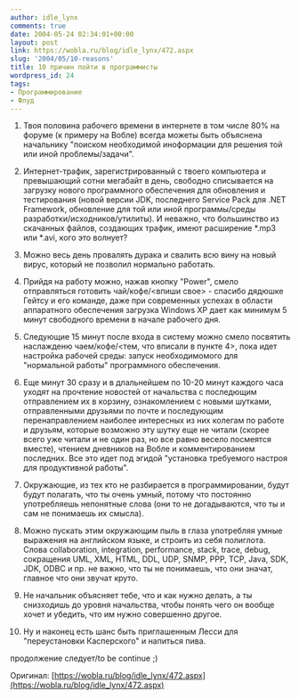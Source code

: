 ```yaml
---
author: idle_lynx
comments: true
date: 2004-05-24 02:34:01+00:00
layout: post
link: https://wobla.ru/blog/idle_lynx/472.aspx
slug: '2004/05/10-reasons'
title: 10 причин пойти в программисты
wordpress_id: 24
tags:
- Программирование
- Флуд
---
```


1. Твоя половина рабочего времени в интернете в том числе 80% на форуме (к примеру на Вобле) всегда можеты быть объяснена начальнику "поиском необходимой иноформации для решения той или иной проблемы/задачи".

2. Интернет-трафик, зарегистрированный с твоего компьютера и превышающий сотни мегабайт в день, свободно списывается на загрузку нового программного обеспечения для обновления и тестирования (новой версии JDK, последнего Service Pack для .NET Framework, обновление для той или иной программы/среды разработки/исходников/утилиты). И неважно, что большинство из скачанных файлов, создающих трафик, имеют расширение *.mp3 или *.avi, кого это волнует?

3. Можно весь день провалять дурака и свалить всю вину на новый вирус, который не позволил нормально работать.

4. Прийдя на работу можно, нажав кнопку "Power", смело отправляться готовить чай/кофе/<впиши свое> - спасибо дядюшке Гейтсу и его команде, даже при современных успехах в области аппаратного обеспечения загрузка Windows XP дает как минимум 5 минут свободного времени в начале рабочего дня.

5. Следующие 15 минут после входа в систему можно смело посвятить наслажденю чаем/кофе/<тем, что вписали в пункте 4>, пока идет настройка рабочей среды: запуск необходимомого для "нормальной работы" программного обеспечения.

6. Еще минут 30 сразу и в длальнейшем по 10-20 минут каждого часа уходят на прочтение новостей от начальства с последющим отправлением их в корзину, ознакомлением с новыми шутками, отправленными друзьями по почте и последующим перенаправлением наиболее интересных из них колегам по работе и друзьям, которые возможно эту шутку еще не читали (скорее всего уже читали и не один раз, но все равно весело посмеятся вместе), чтением дневников на Вобле и комментированием последних. Все это идет под эгидой "установка требуемого настроя для продуктивной работы".

7. Окружающие, из тех кто не разбирается в программировании, будут будут полагать, что ты очень умный, потому что постоянно употребляешь непонятные слова (они то не догадываются, что ты и сам не понимаешь их смысла).

8. Можно пускать этим окружающим пыль в глаза употребляя умные выражения на английском языке, и строить из себя полиглота. Слова collaboration, integration, performance, stack, trace, debug, сокращения UML, XML, HTML, DDL, UDP, SNMP, PPP, TCP, Java, SDK, JDK, ODBC и пр. не важно, что ты не понимаешь, что они значат, главное что они звучат круто.

9. Не начальник объясняет тебе, что и как нужно делать, а ты снизходишь до уровня начальства, чтобы понять чего он вообще хочет и убедить, что им нужно совершенно другое.

10. Ну и наконец есть шанс быть приглашенным Лесси для "переустановки Касперского" и напиться пива.

продолжение следует/to be continue ;)

Оригинал: [https://wobla.ru/blog/idle_lynx/472.aspx](https://wobla.ru/blog/idle_lynx/472.aspx)
